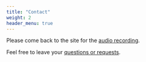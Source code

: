 ```yaml
---
title: "Contact"
weight: 2
header_menu: true
---
```

Please come back to the site for the [audio recording](http://www.cbmministry.org/MP3/Messages/).

Feel free to leave your [questions or requests](https://docs.google.com/forms/d/e/1FAIpQLSdqpkF-aC_DPa6zPtVP6_RXsTSwhLG5Ku9yi01gZK9GDCCUkg/viewform?vc=0&c=0&w=1&usp=mail_form_link).


